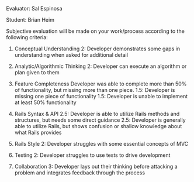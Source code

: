 Evaluator: Sal Espinosa

Student: Brian Heim

Subjective evaluation will be made on your work/process according to the following criteria:

1. Conceptual Understanding
2: Developer demonstrates some gaps in understanding when asked for additional detail

2. Analytic/Algorithmic Thinking
2: Developer can execute an algorithm or plan given to them

3. Feature Completeness
Developer was able to complete more than 50% of functionality, but missing more than one piece.
1.5: Developer is missing one piece of functionality
1.5: Developer is unable to implement at least 50% functionality

4. Rails Syntax & API
2.5: Developer is able to utilize Rails methods and structures, but needs some direct guidance
2.5: Developer is generally able to utilize Rails, but shows confusion or shallow knowledge about what Rails provides

5. Rails Style
2: Developer struggles with some essential concepts of MVC

6. Testing
2: Developer struggles to use tests to drive development

7. Collaboration
3: Developer lays out their thinking before attacking a problem and integrates feedback through the process

